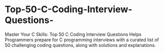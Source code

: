 # Top-50-C-Coding-Interview-Questions-

Master Your C Skills: Top 50 C Coding Interview Questions
Helps Programmers prepare for C programming interviews with a curated list of 50 challenging coding questions, along with solutions and explanations.



